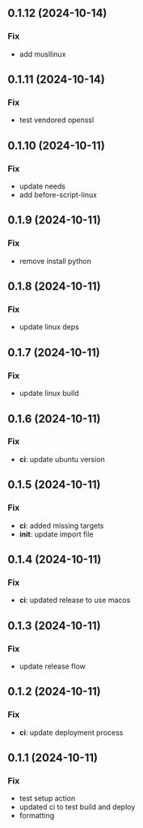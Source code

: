 ## 0.1.12 (2024-10-14)

### Fix

- add musllinux

## 0.1.11 (2024-10-14)

### Fix

- test vendored openssl

## 0.1.10 (2024-10-11)

### Fix

- update needs
- add before-script-linux

## 0.1.9 (2024-10-11)

### Fix

- remove install python

## 0.1.8 (2024-10-11)

### Fix

- update linux deps

## 0.1.7 (2024-10-11)

### Fix

- update linux build

## 0.1.6 (2024-10-11)

### Fix

- **ci**: update ubuntu version

## 0.1.5 (2024-10-11)

### Fix

- **ci**: added missing targets
- **init**: update import file

## 0.1.4 (2024-10-11)

### Fix

- **ci**: updated release to use macos

## 0.1.3 (2024-10-11)

### Fix

- update release flow

## 0.1.2 (2024-10-11)

### Fix

- **ci**: update deployment process

## 0.1.1 (2024-10-11)

### Fix

- test setup action
- updated ci to test build and deploy
- formatting
